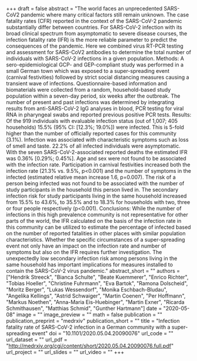 +++
draft = false
abstract = "The world faces an unprecedented SARS-CoV2 pandemic where many critical factors still remain unknown. The case fatality rates (CFR) reported in the context of the SARS-CoV-2 pandemic substantially differ between countries. For SARS-CoV-2 infection with its broad clinical spectrum from asymptomatic to severe disease courses, the infection fatality rate (IFR) is the more reliable parameter to predict the consequences of the pandemic. Here we combined virus RT-PCR testing and assessment for SARS-CoV2 antibodies to determine the total number of individuals with SARS-CoV-2 infections in a given population. Methods: A sero-epidemiological GCP- and GEP-compliant study was performed in a small German town which was exposed to a super-spreading event (carnival festivities) followed by strict social distancing measures causing a transient wave of infections. Questionnaire-based information and biomaterials were collected from a random, household-based study population within a seven-day period, six weeks after the outbreak. The number of present and past infections was determined by integrating results from anti-SARS-CoV-2 IgG analyses in blood, PCR testing for viral RNA in pharyngeal swabs and reported previous positive PCR tests. Results: Of the 919 individuals with evaluable infection status (out of 1,007; 405 households) 15.5% (95% CI: [12.3%; 19.0%]) were infected. This is 5-fold higher than the number of officially reported cases for this community (3.1%). Infection was associated with characteristic symptoms such as loss of smell and taste. 22.2% of all infected individuals were asymptomatic. With the seven SARS-CoV-2-associated reported deaths the estimated IFR was 0.36% [0.29%; 0.45%]. Age and sex were not found to be associated with the infection rate. Participation in carnival festivities increased both the infection rate (21.3% vs. 9.5%, p<0.001) and the number of symptoms in the infected (estimated relative mean increase 1.6, p=0.007). The risk of a person being infected was not found to be associated with the number of study participants in the household this person lived in. The secondary infection risk for study participants living in the same household increased from 15.5% to 43.6%, to 35.5% and to 18.3% for households with two, three or four people respectively (p<0.001). Conclusions: While the number of infections in this high prevalence community is not representative for other parts of the world, the IFR calculated on the basis of the infection rate in this community can be utilized to estimate the percentage of infected based on the number of reported fatalities in other places with similar population characteristics. Whether the specific circumstances of a super-spreading event not only have an impact on the infection rate and number of symptoms but also on the IFR requires further investigation. The unexpectedly low secondary infection risk among persons living in the same household has important implications for measures installed to contain the SARS-CoV-2 virus pandemic."
abstract_short = ""
authors = ["Hendrik Streeck", "Bianca Schulte", "Beate Kuemmerer", "Enrico Richter", "Tobias Hoeller", "Christine Fuhrmann", "Eva Bartok", "Ramona Dolscheid", "Moritz Berger", "Lukas Wessendorf", "Monika Eschbach-Bludau", "Angelika Kellings", "Astrid Schwaiger", "Martin Coenen", "Per Hoffmann", "Markus Noethen", "Anna-Maria Eis-Huebinger", "Martin Exner", "Ricarda Schmithausen", "Matthias Schmid", "Gunther Hartmann"]
date = "2020-05-08"
image = ""
image_preview = ""
math = false
publication = ""
publication_preprint = "medrxiv"
publication_short = ""
title = "Infection fatality rate of SARS-CoV-2 infection in a German community with a super-spreading event"
doi = "10.1101/2020.05.04.20090076"
url_code = ""
url_dataset = ""
url_pdf = "http://medrxiv.org/cgi/content/short/2020.05.04.20090076.full.pdf"
url_project = ""
url_slides = ""
url_video = ""
+++